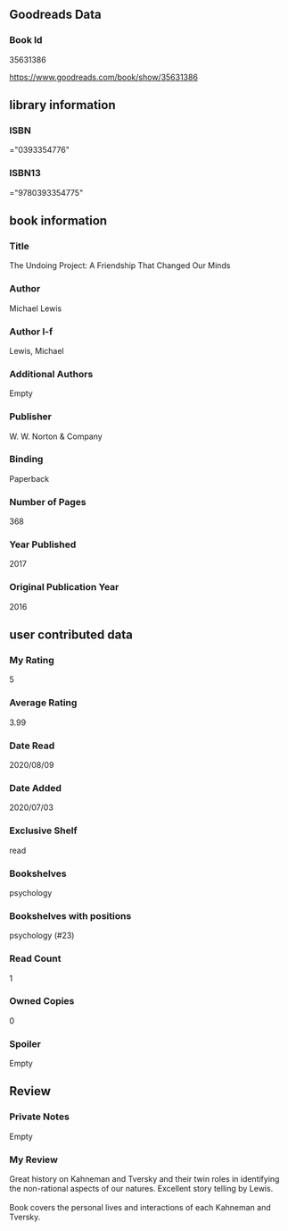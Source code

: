 <!-- This template shows how to bulk convert all columns of data into one markdown file -->
<!-- caveat: substitution key matches column headers from default export. You will get a KeyError if there's a mismatch -->

## Goodreads Data

### Book Id 

35631386

https://www.goodreads.com/book/show/35631386

## library information

### ISBN 
="0393354776"

### ISBN13 
="9780393354775"

## book information

### Title
The Undoing Project: A Friendship That Changed Our Minds

### Author 
Michael   Lewis

### Author l-f 
Lewis, Michael

### Additional Authors
Empty

### Publisher 
W. W. Norton & Company

### Binding
Paperback

### Number of Pages
368

### Year Published
2017

### Original Publication Year 
2016

## user contributed data

### My Rating
5

### Average Rating
3.99

### Date Read
2020/08/09

### Date Added
2020/07/03

### Exclusive Shelf
read

### Bookshelves
psychology

### Bookshelves with positions
psychology (#23)

### Read Count
1

### Owned Copies
0

### Spoiler 
Empty

## Review

### Private Notes
Empty

### My Review
Great history on Kahneman and Tversky and their twin roles in identifying the non-rational aspects of our natures. Excellent story telling by Lewis.<br/><br/>Book covers the personal lives and interactions of each Kahneman and Tversky.
